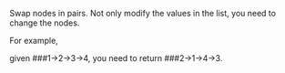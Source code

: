 Swap nodes in pairs. Not only modify the values in the list, you need to change the nodes. 

For example,

given ###1->2->3->4, you need to return ###2->1->4->3.

